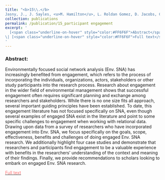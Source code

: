 ```yaml
---
title: "<b>15\\.</b> 
Jasny, J., J. Sayles, <u>M. Hamilton</u>, L. Roldan Gomez, D. Jacobs, C. Prell, P. Matous, E. Schiffer, A. Guerrero, M. Barnes. 2020. **Participant engagement in environmentally focused social network research.** Social Networks. doi:10.1016/j.socnet.2021.01.005."
collection: publications
permalink: /publication/15_participant engagement
excerpt: '
  [<span class="underline-on-hover" style="color:#FF6F6F">Abstract</span>](../publication/15_participant engagement)
\| [<span class="underline-on-hover" style="color:#FF6F6F">Full text</span>](https://doi.org/10.1016/j.socnet.2021.01.005)
'
---
```


### Abstract:
Environmentally focused social network analysis (Env. SNA) has increasingly benefited from engagement, which refers to the process of incorporating the individuals, organizations, actors, stakeholders or other study participants into the research process. Research about engagement in the wider field of environmental management shows that successful engagement often requires significant planning and exchange among researchers and stakeholders. While there is no one size fits all approach, several important guiding principles have been established. To date, this engagement literature has not focused specifically on SNA, even though several examples of engaged SNA exist in the literature and point to some specific challenges to engagement when working with relational data. Drawing upon data from a survey of researchers who have incorporated engagement into Env. SNA, we focus specifically on the goals, scope, effectiveness, benefits and challenges of doing engaged Env. SNA research. We additionally highlight four case studies and demonstrate that researchers and participants find engagement to be a valuable experience with benefits in the researchers’ understanding of the context and meaning of their findings. Finally, we provide recommendations to scholars looking to embark on engaged Env. SNA research.


[<span class="underline-on-hover" style="color:#FF6F6F">Full text</span>](https://doi.org/10.1177/0275074020927792)
